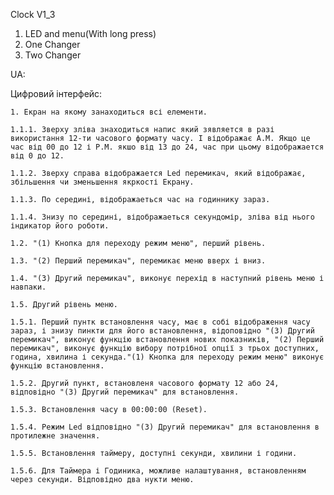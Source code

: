 Clock V1_3

1. LED and menu(With long press)
2. One Changer
3. Two Changer

UA:

Цифровий інтерфейс:

	1. Екран на якому занаходиться всі елементи.
	
	1.1.1. Зверху зліва знаходиться напис який зявляется в разі використання 12-ти часового формату часу. І відображає A.M. Якщо це час від 00 до 12 і P.M. якшо від 13 до 24, час при цьому відображается від 0 до 12.
	
	1.1.2. Зверху справа відображается Led перемикач, який відображає, збільшення чи зменьшення якркості Екрану.
	
	1.1.3. По середині, відображаеться час на годиннику зараз.
	
	1.1.4. Знизу по середині, відображаеться секундомір, зліва від нього індикатор його роботи.
	
	1.2. "(1) Кнопка для переходу режим меню", перший рівень.
	
	1.3. "(2) Перший перемикач", перемикає меню вверх і вниз.
	
	1.4. "(3) Другий перемикач", виконує перехід в наступний рівень меню і навпаки.
	
	1.5. Другий рівень меню.
	
	1.5.1. Перший пунтк встановлення часу, має в собі відображення часу зараз, і знизу пинкти для його встановлення, відоповідно "(3) Другий перемикач", виконує функцію встановлення нових показників, "(2) Перший перемикач", виконує функцію вибору потрібної опції з трьох доступних, година, хвилина і секунда."(1) Кнопка для переходу режим меню" виконує функцію встановлення.
	
	1.5.2. Другий пункт, встановленя часового формату 12 або 24, відповідно "(3) Другий перемикач" для встановлення.
	
	1.5.3. Встановлення часу в 00:00:00 (Reset).
	
	1.5.4. Режим Led відповідно "(3) Другий перемикач" для встановлення в протилежне значення.
	
	1.5.5. Встановлення таймеру, доступні секунди, хвилини і години.
	
	1.5.6. Для Таймера і Годиника, можливе налаштування, встановленням через секунди. Відповідно два нукти меню.